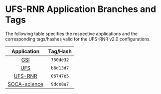 # UFS-RNR Application Branches and Tags

The following table specifies the respective applications and the
corresponding tags/hashes valid for the UFS-RNR v2.0 configurations.

<div align="left">

| Application | Tag/Hash |
| :-------------: | :-----------: |
| <div align="center">[GSI](https://github.com/jswhit/GSI)</div> | `750de32` |
| <div align="center">[UFS](https://github.com/noaa-psd/ufs-weather-model.p5)</div> | `b6d13d7` |
| <div align="center">[UFS-RNR](https://github.com/noaa-psd/UFS-RNR)</div> | `06747e5` |
| <div align="center">[SOCA-science](https://github.com/JCSDA-internal/soca-science)</div> | `9dce8a7` |

</div>